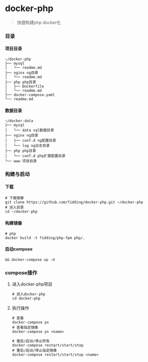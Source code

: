 
# docker-php
> 快捷构建php docker化

### 目录
#### 项目目录
```shell
~/docker-php
├── mysql
│   └── readme.md
├── nginx ng目录
│   └── readme.md
├── php php目录
│   ├── Dockerfile
│   └── readme.md
├── docker-compose.yaml
└── readme.md
```
#### 数据目录
```shell
~/docker-data
├── mysql
│   └── data sql数据目录
├── nginx ng目录
│   ├── conf.d ng配置目录
│   └── log ng日志目录
├── php php目录
│   └── conf.d php扩展配置目录
└── www 项目目录
```

### 构建与启动
#### 下载
```shell
# 下载镜像
git clone https://github.com/fidding/docker-php.git ~/docker-php
# 进入目录
cd ~/docker-php
```
#### 构建镜像
```shell
# php
docker build -t fidding/php-fpm php/.
```

#### 启动compose
```shell
&& docker-compose up -d
```

### compose操作 

1. 进入docker-php项目
    ```shell
    # 进入docker-php
    cd docker-php
    ```
2. 执行操作
    ```shell
    # 查看
    docker-compose ps 
    # 查看指定镜像
    docker-compose ps <name>
    
    # 重启/启动/停止所有
    docker-compose restart/start/stop
    # 重启/启动/停止指定镜像
    docker-compose restart/start/stop <name>
    ```